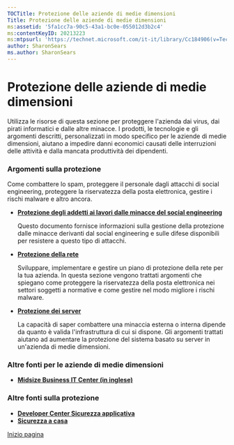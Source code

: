 ```yaml
---
TOCTitle: Protezione delle aziende di medie dimensioni
Title: Protezione delle aziende di medie dimensioni
ms:assetid: '5fa1cc7a-90c5-43a1-bc0e-055012d3b2c4'
ms:contentKeyID: 20213223
ms:mtpsurl: 'https://technet.microsoft.com/it-it/library/Cc184906(v=TechNet.10)'
author: SharonSears
ms.author: SharonSears
---
```


Protezione delle aziende di medie dimensioni
============================================

Utilizza le risorse di questa sezione per proteggere l'azienda dai virus, dai pirati informatici e dalle altre minacce. I prodotti, le tecnologie e gli argomenti descritti, personalizzati in modo specifico per le aziende di medie dimensioni, aiutano a impedire danni economici causati delle interruzioni delle attività e dalla mancata produttività dei dipendenti.

### Argomenti sulla protezione

Come combattere lo spam, proteggere il personale dagli attacchi di social engineering, proteggere la riservatezza della posta elettronica, gestire i rischi malware e altro ancora.

-   [**Protezione degli addetti ai lavori dalle minacce del social engineering**](http://www.microsoft.com/italy/technet/security/midsizebusiness/topics/complianceandpolicies.mspx)  

    Questo documento fornisce informazioni sulla gestione della protezione dalle minacce derivanti dal social engineering e sulle difese disponibili per resistere a questo tipo di attacchi.

-   [**Protezione della rete**](http://www.microsoft.com/italy/technet/security/midsizebusiness/topics/networksecurity.mspx)  

    Sviluppare, implementare e gestire un piano di protezione della rete per la tua azienda. In questa sezione vengono trattati argomenti che spiegano come proteggere la riservatezza della posta elettronica nei settori soggetti a normative e come gestire nel modo migliore i rischi malware.

-   [**Protezione dei server**](http://www.microsoft.com/italy/technet/security/midsizebusiness/topics/serversecurity.mspx)  

    La capacità di saper combattere una minaccia esterna o interna dipende da quanto è valida l'infrastruttura di cui si dispone. Gli argomenti trattati aiutano ad aumentare la protezione del sistema basato su server in un'azienda di medie dimensioni.

### Altre fonti per le aziende di medie dimensioni

-   **[Midsize Business IT Center (in inglese)](http://www.microsoft.com/technet/itsolutions/midsizebusiness/)**

### Altre fonti sulla protezione

-   **[Developer Center Sicurezza applicativa](http://www.microsoft.com/italy/msdn/risorsemsdn/security/default.mspx)**
-   **[Sicurezza a casa](http://www.microsoft.com/italy/athome/security/default.mspx)**

[](#mainsection)[Inizio pagina](#mainsection)
